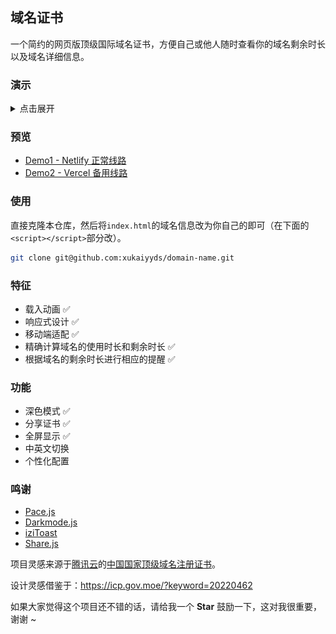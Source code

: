 ## 域名证书

一个简约的网页版顶级国际域名证书，方便自己或他人随时查看你的域名剩余时长以及域名详细信息。

### 演示

<details>
<summary>点击展开</summary>

浅色模式：

![](./img/screenshots/light.png)

深色模式：

![](./img/screenshots/dark.png)

域名到期前一个月：

![](./img/screenshots/primary.png)

域名到期前一个星期：

![](./img/screenshots/warning.png)

域名到期后：

![](./img/screenshots/danger.png)

</details>

### 预览

- [Demo1 - Netlify 正常线路](https://domains.xukaiyyds.cn)
- [Demo2 - Vercel 备用线路](https://count.xukaiyyds.cn)

### 使用

直接克隆本仓库，然后将`index.html`的域名信息改为你自己的即可（在下面的`<script></script>`部分改）。

```bash
git clone git@github.com:xukaiyyds/domain-name.git
```

### 特征

- 载入动画 ✅
- 响应式设计 ✅
- 移动端适配 ✅
- 精确计算域名的使用时长和剩余时长 ✅
- 根据域名的剩余时长进行相应的提醒 ✅

### 功能

- 深色模式 ✅
- 分享证书 ✅
- 全屏显示 ✅
- 中英文切换
- 个性化配置

### 鸣谢

- [Pace.js](https://github.com/CodeByZach/pace)
- [Darkmode.js](https://github.com/sandoche/Darkmode.js)
- [iziToast](https://github.com/marcelodolza/iziToast)
- [Share.js](https://github.com/overtrue/share.js)

项目灵感来源于[腾讯云](https://cloud.tencent.com)的[中国国家顶级域名注册证书](img/certificate/xukaiyyds.cn.certificate.jpg)。

设计灵感借鉴于：<https://icp.gov.moe/?keyword=20220462>

如果大家觉得这个项目还不错的话，请给我一个 **Star** 鼓励一下，这对我很重要，谢谢 ~
